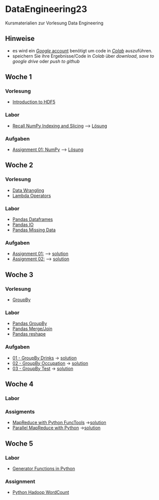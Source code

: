 
# DataEngineering23
Kursmaterialien zur Vorlesung Data Engineering

## Hinweise
* es wird ein  [*Google* account](https://accounts.google.com/signup/v2/webcreateaccount?hl=en&flowName=GlifWebSignIn&flowEntry=SignUp) benötigt um code in [*Colab*](https://colab.research.google.com) auszuführen.
* speichern Sie ihre Ergebnisse/Code in *Colab* über *download*, *save to google drive* oder *push to github* 

## Woche 1
### Vorlesung
* [Introduction to HDF5](https://colab.research.google.com/github/keuperj/DataEngineering23/blob/main/week_1/lab_02_HDF5_intro.ipynb)

### Labor
* [Recall NumPy Indexing and Slicing](https://colab.research.google.com/github/keuperj/DataEngineering23/blob/main/week_1/lab_01_NumPy.ipynb) --> [Lösung](https://colab.research.google.com/github/keuperj/DataEngineering22/blob/main/week_1/lab_01_NumPy_solution.ipynb)

### Aufgaben
* [Assignment 01: NumPy](https://colab.research.google.com/github/keuperj/DataEngineering23/blob/main/week_1/assignment_01_numpy.ipynb) --> [Lösung](https://colab.research.google.com/github/keuperj/DataEngineering23/blob/main/week_1/assignment_01_numpy_solution.ipynb)

## Woche 2
### Vorlesung
* [Data Wrangling](https://colab.research.google.com/github/keuperj/DataEngineering23/blob/main/week_2/Lecture_01_Data_Wrangling.ipynb)
* [Lambda Operators](https://colab.research.google.com/github/keuperj/DataEngineering23/blob/main/week_2/Lecture_02_Lambda_Operators.ipynb)

### Labor
* [Pandas Dataframes ](https://colab.research.google.com/github/keuperj/DataEngineering23/blob/main/week_2/Lab_01_pandas_DataFrame.ipynb)
* [Pandas IO](https://colab.research.google.com/github/keuperj/DataEngineering23/blob/main/week_2/Lab_02_pandas_IO.ipynb)
* [Pandas Missing Data](https://colab.research.google.com/github/keuperj/DataEngineering23/blob/main/week_2/Lab_03_pandas_MissingData.ipynb)

### Aufgaben
* [Assignment 01:](https://colab.research.google.com/github/keuperj/DataEngineering23/blob/main/week_2/Assignment_1.ipynb)  --> [solution](https://colab.research.google.com/github/keuperj/DataEngineering23/blob/main/week_2/solution_1.ipynb)
* [Assignment 02:](https://colab.research.google.com/github/keuperj/DataEngineering23/blob/main/week_2/Assignment_2.ipynb) --> [solution](https://colab.research.google.com/github/keuperj/DataEngineering23/blob/main/week_2/solution_2a.ipynb)

## Woche 3
### Vorlesung
* [GroupBy](https://colab.research.google.com/github/keuperj/DataEngineering23/blob/main/week_3/GroupBy.ipynb)

### Labor
* [Pandas GroupBy](https://colab.research.google.com/github/keuperj/DataEngineering23/blob/main/week_3/Lab_01_pandas_Group_by.ipynb)
* [Pandas Merge/Join](https://colab.research.google.com/github/keuperj/DataEngineering23/blob/main/week_3/Lab_02_pandas_MergeandJoin.ipynb)
* [Pandas reshape](https://colab.research.google.com/github/keuperj/DataEngineering23/blob/main/week_3/Lab_03_pandas_reshape.ipynb)

### Aufgaben
* [01 - GroupBy Drinks](https://colab.research.google.com/github/keuperj/DataEngineering23/blob/main/week_3/Assignment_01_Alcohol_Exercise.ipynb) -> [solution](https://colab.research.google.com/github/keuperj/DataEngineering23/blob/main/week_3/Assignment_01_Alcohol_Exercise_solution.ipynb)
* [02 - GroupBy Occupation](https://colab.research.google.com/github/keuperj/DataEngineering23/blob/main/week_3/Assignment_02_Occupation_Exercise.ipynb) -> [solution](https://colab.research.google.com/github/keuperj/DataEngineering23/blob/main/week_3/Assignment_02_Occupation_Exercise_solution.ipynb) 
* [03 - GroupBy Test](https://colab.research.google.com/github/keuperj/DataEngineering23/blob/main/week_3/Assignment_03_Regiment_Exercises.ipynb) -> [solution](https://colab.research.google.com/github/keuperj/DataEngineering23/blob/main/week_3/Assignment_03_Regiment_Exercises.ipynb)

## Woche 4
### Labor

### Assigments
*  [MapReduce with Python FuncTools](https://colab.research.google.com/github/keuperj/DataEngineering23/blob/main/week_4/Assignment_MapReduce.ipynb) ->[solution](https://colab.research.google.com/github/keuperj/DataEngineering23/blob/main/week_4/Assignment_MapReduce_solution.ipynb)
*  [Parallel MapReduce with Python](https://colab.research.google.com/github/keuperj/DataEngineering23/blob/main/week_4/Assignment_Parallel_MapReduce.ipynb) ->[solution](https://colab.research.google.com/github/keuperj/DataEngineering23/blob/main/week_4/Assignment_Parallel_MapReduce_solution.ipynb)

## Woche 5
### Labor
* [Generator Functions in Python](https://colab.research.google.com/github/keuperj/DataEngineering23/blob/main/week_5/Lab_generators.ipynb)

### Assignment
* [Python Hadoop WordCount](https://colab.research.google.com/github/keuperj/DataEngineering23/blob/main/week_5/Assignment_1_MRJOBLIB.ipynb)

